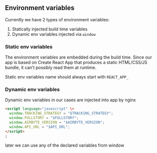 ## Environment variables

Currently we have 2 types of environment variables:

1. Statically injected build time variables
2. Dynamic env variables injected via `window`

### Static env variables

The environment variables are embedded during the build time. Since our app is based on Create React App that produces a
static HTML/CSS/JS bundle, it can’t possibly read them at runtime.

Static env variables name should always start with `REACT_APP_`

### Dynamic env variables

Dynamic env variables in our cases are injected into app by nginx

```html
<script language="javascript" \>
  window.TRACKING_STRATEGY = "$TRACKING_STRATEGY";
  window.FULLSTORY = "$FULLSTORY";
  window.AIRBYTE_VERSION = "$AIRBYTE_VERSION";
  window.API_URL = "$API_URL";
</script>
;
```

later we can use any of the declared variables from window

